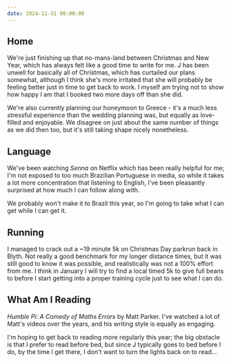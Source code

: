 ```yaml
---
date: 2024-12-31 00:00:00
---
```


## Home

We're just finishing up that no-mans-land between Christmas and New Year, which has always felt like a good time to write for me. J has been unwell for basically all of Christmas, which has curtailed our plans somewhat, although I think she's more irritated that she will probably be feeling better just in time to get back to work. I myself am trying not to show how happy I am that I booked two more days off than she did.

We're also currently planning our honeymoon to Greece - it's a much less stressful experience than the wedding planning was, but equally as love-filled and enjoyable. We disagree on just about the same number of things as we did then too, but it's still taking shape nicely nonetheless.

## Language

We've been watching _Senna_ on Netflix which has been really helpful for me; I'm not exposed to too much Brazilian Portuguese in media, so while it takes a lot more concentration that listening to English, I've been pleasantly surprised at how much I can follow along with. 

We probably won't make it to Brazil this year, so I'm going to take what I can get while I can get it.

## Running

I managed to crack out a ~19 minute 5k on Christmas Day parkrun back in Blyth. Not really a good benchmark for my longer distance times, but it was still good to know it was possible, and realistically was not a 100% effort from me. I think in January I will try to find a local timed 5k to give full beans to before I start getting into a proper training cycle just to see what I can do.

## What Am I Reading

_Humble Pi: A Comedy of Maths Errors_ by Matt Parker. I've watched a lot of Matt's videos over the years, and his writing style is equally as engaging.

I'm hoping to get back to reading more regularly this year; the big obstacle is that I prefer to read before bed, but since J typically goes to bed before I do, by the time I get there, I don't want to turn the lights back on to read...